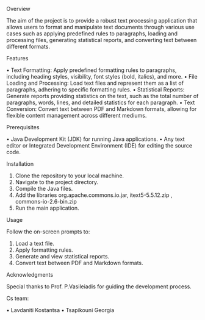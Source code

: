 Overview

The aim of the project is to provide a robust text processing application that allows users to format and manipulate text documents through various use cases such as applying predefined rules to paragraphs, loading and processing files, generating statistical reports, and converting text between different formats.

Features

•	Text Formatting: Apply predefined formatting rules to paragraphs, including heading styles, visibility, font styles (bold, italics), and more.
•	File Loading and Processing: Load text files and represent them as a list of paragraphs, adhering to specific formatting rules.
•	Statistical Reports: Generate reports providing statistics on the text, such as the total number of paragraphs, words, lines, and detailed statistics for each paragraph.
•	Text Conversion: Convert text between PDF and Markdown formats, allowing for flexible content management across different mediums.

Prerequisites

•	Java Development Kit (JDK) for running Java applications.
•	Any text editor or Integrated Development Environment (IDE) for editing the source code.

Installation

1.	Clone the repository to your local machine.
2.	Navigate to the project directory.
3.	Compile the Java files.
4.  Add the libraries org.apache.commons.io.jar, itext5-5.5.12.zip , commons-io-2.6-bin.zip 
5.	Run the main application.

Usage

Follow the on-screen prompts to:
1.	Load a text file.
2.	Apply formatting rules.
3.	Generate and view statistical reports.
4.	Convert text between PDF and Markdown formats.

Acknowledgments

Special thanks to Prof. P.Vasileiadis for guiding the development process.

Cs team:

•	Lavdaniti Kostantsa
•	Tsapikouni Georgia
